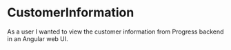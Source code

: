 # CustomerInformation

As a user I wanted to view the customer information from Progress backend in an Angular web UI.
